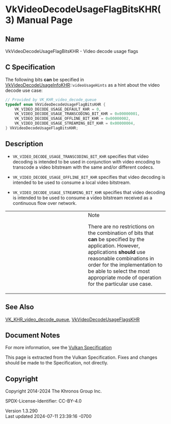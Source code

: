 # VkVideoDecodeUsageFlagBitsKHR(3) Manual Page

## Name

VkVideoDecodeUsageFlagBitsKHR - Video decode usage flags



## <a href="#_c_specification" class="anchor"></a>C Specification

The following bits **can** be specified in
[VkVideoDecodeUsageInfoKHR](https://registry.khronos.org/vulkan/specs/1.3-extensions/man/html/VkVideoDecodeUsageInfoKHR.html)::`videoUsageHints`
as a hint about the video decode use case:

``` c
// Provided by VK_KHR_video_decode_queue
typedef enum VkVideoDecodeUsageFlagBitsKHR {
    VK_VIDEO_DECODE_USAGE_DEFAULT_KHR = 0,
    VK_VIDEO_DECODE_USAGE_TRANSCODING_BIT_KHR = 0x00000001,
    VK_VIDEO_DECODE_USAGE_OFFLINE_BIT_KHR = 0x00000002,
    VK_VIDEO_DECODE_USAGE_STREAMING_BIT_KHR = 0x00000004,
} VkVideoDecodeUsageFlagBitsKHR;
```

## <a href="#_description" class="anchor"></a>Description

- `VK_VIDEO_DECODE_USAGE_TRANSCODING_BIT_KHR` specifies that video
  decoding is intended to be used in conjunction with video encoding to
  transcode a video bitstream with the same and/or different codecs.

- `VK_VIDEO_DECODE_USAGE_OFFLINE_BIT_KHR` specifies that video decoding
  is intended to be used to consume a local video bitstream.

- `VK_VIDEO_DECODE_USAGE_STREAMING_BIT_KHR` specifies that video
  decoding is intended to be used to consume a video bitstream received
  as a continuous flow over network.

<table>
<colgroup>
<col style="width: 50%" />
<col style="width: 50%" />
</colgroup>
<tbody>
<tr>
<td class="icon"><em></em></td>
<td class="content">Note
<p>There are no restrictions on the combination of bits that
<strong>can</strong> be specified by the application. However,
applications <strong>should</strong> use reasonable combinations in
order for the implementation to be able to select the most appropriate
mode of operation for the particular use case.</p></td>
</tr>
</tbody>
</table>

## <a href="#_see_also" class="anchor"></a>See Also

[VK_KHR_video_decode_queue](https://registry.khronos.org/vulkan/specs/1.3-extensions/man/html/VK_KHR_video_decode_queue.html),
[VkVideoDecodeUsageFlagsKHR](https://registry.khronos.org/vulkan/specs/1.3-extensions/man/html/VkVideoDecodeUsageFlagsKHR.html)

## <a href="#_document_notes" class="anchor"></a>Document Notes

For more information, see the <a
href="https://registry.khronos.org/vulkan/specs/1.3-extensions/html/vkspec.html#VkVideoDecodeUsageFlagBitsKHR"
target="_blank" rel="noopener">Vulkan Specification</a>

This page is extracted from the Vulkan Specification. Fixes and changes
should be made to the Specification, not directly.

## <a href="#_copyright" class="anchor"></a>Copyright

Copyright 2014-2024 The Khronos Group Inc.

SPDX-License-Identifier: CC-BY-4.0

Version 1.3.290  
Last updated 2024-07-11 23:39:16 -0700

